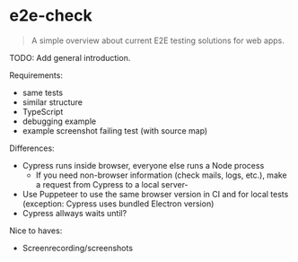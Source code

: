 # e2e-check

> A simple overview about current E2E testing solutions for web apps.

TODO: Add general introduction.

Requirements:

- same tests
- similar structure
- TypeScript
- debugging example
- example screenshot failing test (with source map)

Differences:

- Cypress runs inside browser, everyone else runs a Node process
  - If you need non-browser information (check mails, logs, etc.), make a request from Cypress to a local server-
- Use Puppeteer to use the same browser version in CI and for local tests (exception: Cypress uses bundled Electron version)
- Cypress allways waits until?

Nice to haves:

- Screenrecording/screenshots
